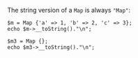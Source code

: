 The string version of a `Map` is always `"Map"`:

```basic-usage.php
$m = Map {'a' => 1, 'b' => 2, 'c' => 3};
echo $m->__toString()."\n";

$m3 = Map {};
echo $m3->__toString()."\n";
```
